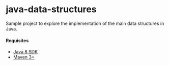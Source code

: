 # java-data-structures

Sample project to explore the implementation of the main data structures in Java.

#### Requisites

* [Java 8 SDK ](http://www.oracle.com/technetwork/pt/java/javase/downloads/jdk8-downloads-2133151.html)
* [Maven 3+](https://maven.apache.org/download.cgi)
